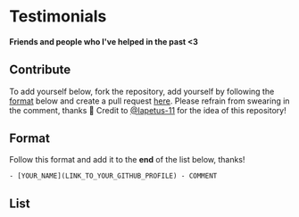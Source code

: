 # Testimonials
#### Friends and people who I've helped in the past &lt;3

## Contribute
To add yourself below, fork the repository, add yourself by following the [format]() below and create a pull request [here](). 
Please refrain from swearing in the comment, thanks 💖 Credit to [@Iapetus-11](https://github.com/iapetus-11) for the idea of this repository!

## Format
Follow this format and add it to the **end** of the list below, thanks!
```
- [YOUR_NAME](LINK_TO_YOUR_GITHUB_PROFILE) - COMMENT
```

## List

